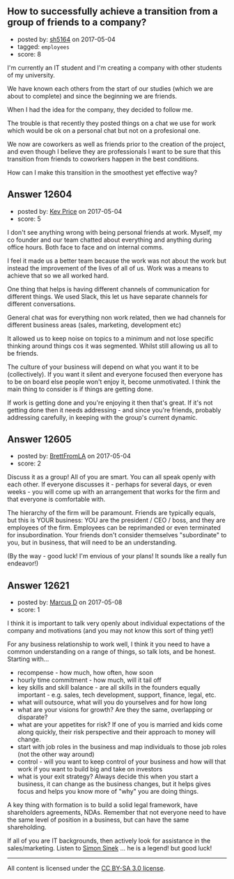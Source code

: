 ## How to successfully achieve a transition from a group of friends to a company?

- posted by: [sh5164](https://stackexchange.com/users/6856545/sh5164) on 2017-05-04
- tagged: `employees`
- score: 8

I'm currently an IT student and I'm creating a company with other students of my university.

We have known each others from the start of our studies (which we are about to complete) and since the beginning we are friends.

When I had the idea for the company, they decided to follow me.

The trouble is that recently they posted things on a chat we use for work which would be ok on a personal chat but not on a profesional one.

We now are coworkers as well as friends prior to the creation of the project, and even though I believe they are professionals I want to be sure that this transition from friends to coworkers happen in the best conditions.

How can I make this transition in the smoothest yet effective way?


## Answer 12604

- posted by: [Kev Price](https://stackexchange.com/users/1109274/kev-price) on 2017-05-04
- score: 5

I don't see anything wrong with being personal friends at work. Myself, my co founder and our team chatted about everything and anything during office hours. Both face to face and on internal comms.

I feel it made us a better team because the work was not about the work but instead the improvement of the lives of all of us. Work was a means to achieve that so we all worked hard.

One thing that helps is having different channels of communication for different things. We used Slack, this let us have separate channels for different conversations.

General chat was for everything non work related, then we had channels for different business areas (sales, marketing, development etc)

It allowed us to keep noise on topics to a minimum and not lose specific thinking around things cos it was segmented. Whilst still allowing us all to be friends.

The culture of your business will depend on what you want it to be (collectively). If you want it silent and everyone focused then everyone has to be on board else people won't enjoy it, become unmotivated. I think the main thing to consider is if things are getting done.

If work is getting done and you're enjoying it then that's great. If it's not getting done then it needs addressing - and since you're friends, probably addressing carefully, in keeping with the group's current dynamic.


## Answer 12605

- posted by: [BrettFromLA](https://stackexchange.com/users/2813127/brettfromla) on 2017-05-04
- score: 2

Discuss it as a group! All of you are smart. You can all speak openly with each other. If everyone discusses it - perhaps for several days, or even weeks - you will come up with an arrangement that works for the firm and that everyone is comfortable with.

The hierarchy of the firm will be paramount. Friends are typically equals, but this is YOUR business: YOU are the president / CEO / boss, and they are employees of the firm. Employees can be reprimanded or even terminated for insubordination. Your friends don't consider themselves "subordinate" to you, but in business, that will need to be an understanding.

(By the way - good luck! I'm envious of your plans! It sounds like a really fun endeavor!)


## Answer 12621

- posted by: [Marcus D](https://stackexchange.com/users/258531/marcus-d) on 2017-05-08
- score: 1

<p>I think it is important to talk very openly about individual expectations of the company and motivations (and you may not know this sort of thing yet!)</p>

<p>For any business relationship to work well, I think it you need to have a common understanding on a range of things, so talk lots, and be honest. Starting with...</p>

<ul>
<li>recompense - how much, how often, how soon</li>
<li>hourly time commitment - how much, will it tail off</li>
<li>key skills and skill balance - are all skills in the founders equally important - e.g. sales, tech development, support, finance, legal, etc.</li>
<li>what will outsource, what will you do yourselves and for how long</li>
<li>what are your visions for growth? Are they the same, overlapping or disparate?</li>
<li>what are your appetites for risk? If one of you is married and kids come along quickly, their risk perspective and their approach to money will change.</li>
<li>start with job roles in the business and map individuals to those job roles (not the other way around)</li>
<li>control - will you want to keep control of your business and how will that work if you want to build big and take on investors</li>
<li>what is your exit strategy? Always decide this when you start a business, it can change as the business changes, but it helps gives focus and helps you know more of "why" you are doing things.</li>
</ul>

<p>A key thing with formation is to build a solid legal framework, have shareholders agreements, NDAs. Remember that not everyone need to have the same level of position in a business, but can have the same shareholding.</p>

<p>If all of you are IT backgrounds, then actively look for assistance in the sales/marketing. Listen to <a href="https://www.youtube.com/watch?v=sioZd3AxmnE" rel="nofollow noreferrer">Simon Sinek</a>  ... he is a legend! but good luck!</p>




---

All content is licensed under the [CC BY-SA 3.0 license](https://creativecommons.org/licenses/by-sa/3.0/).
